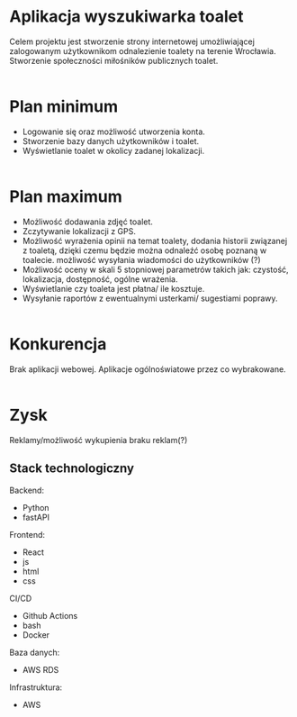 # Aplikacja wyszukiwarka toalet
Celem projektu jest stworzenie strony internetowej umożliwiającej zalogowanym użytkownikom odnalezienie toalety na terenie Wrocławia.
Stworzenie społeczności miłośników publicznych toalet.
<br></br>

# Plan minimum
- Logowanie się oraz możliwość utworzenia konta.
- Stworzenie bazy danych użytkowników i toalet.
- Wyświetlanie toalet w okolicy zadanej lokalizacji.
<br></br>

# Plan maximum
- Możliwość dodawania zdjęć toalet.
- Zczytywanie lokalizacji z GPS.
- Możliwość wyrażenia opinii na temat toalety, dodania historii związanej z toaletą, dzięki czemu będzie można odnaleźć osobę poznaną w toalecie.
możliwość wysyłania wiadomości do użytkowników (?)
- Możliwość oceny w skali 5 stopniowej parametrów takich jak: czystość, lokalizacja, dostępność, ogólne wrażenia.
- Wyświetlanie czy toaleta jest płatna/ ile kosztuje.
- Wysyłanie raportów z ewentualnymi usterkami/ sugestiami poprawy.
<br></br>

# Konkurencja
Brak aplikacji webowej. Aplikacje ogólnoświatowe przez co wybrakowane.
<br></br>

# Zysk
Reklamy/możliwość wykupienia braku reklam(?)

## Stack technologiczny

Backend:
* Python
* fastAPI
  
Frontend:
* React
* js
* html
* css

CI/CD
* Github Actions
* bash
* Docker
  
Baza danych:
* AWS RDS

Infrastruktura:
* AWS


